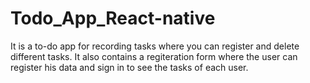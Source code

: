 # Todo_App_React-native
It is a to-do app for recording tasks where you can register and delete different tasks. It also contains a regiteration form where the user can register his data and sign in to see the tasks of each user.
